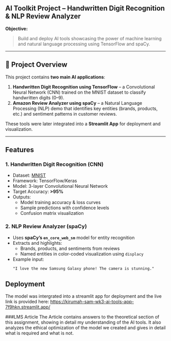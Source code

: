 ## AI Toolkit Project – Handwritten Digit Recognition & NLP Review Analyzer
**Objective:**  
> Build and deploy AI tools showcasing the power of machine learning and natural language processing using TensorFlow and spaCy.

---

## 📘 Project Overview
This project contains **two main AI applications**:
1. **Handwritten Digit Recognition using TensorFlow** – a Convolutional Neural Network (CNN) trained on the MNIST dataset to classify handwritten digits (0–9).  
2. **Amazon Review Analyzer using spaCy** – a Natural Language Processing (NLP) demo that identifies key entities (brands, products, etc.) and sentiment patterns in customer reviews.

These tools were later integrated into a **Streamlit App** for deployment and visualization.

---

## Features
### 1. Handwritten Digit Recognition (CNN)
- Dataset: [MNIST](https://yann.lecun.com/exdb/mnist/)
- Framework: TensorFlow/Keras
- Model: 3-layer Convolutional Neural Network
- Target Accuracy: **>95%**
- Outputs:
  - Model training accuracy & loss curves
  - Sample predictions with confidence levels
  - Confusion matrix visualization

### 2. NLP Review Analyzer (spaCy)
- Uses **spaCy’s `en_core_web_sm`** model for entity recognition
- Extracts and highlights:
  - Brands, products, and sentiments from reviews
  - Named entities in color-coded visualization using `displacy`
- Example input:
  ```text
  "I love the new Samsung Galaxy phone! The camera is stunning."

## Deployment
The model was intergrated into a streamlit app for deployment and the live link is provided here: https://kirumah-sam-wk3-ai-tools-app-7f9hkn.streamlit.app/

###LMS Article
The Article contains answers to the theoretical section of this assignment, showing in detail my understanding of the AI tools. It also analyzes the ethical optimization of the model
we created and gives in detail what is required and what is not.
